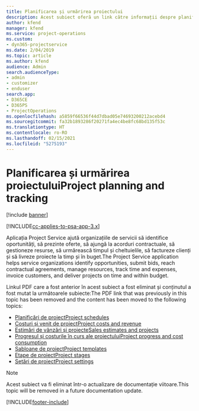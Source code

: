 ```yaml
---
title: Planificarea și urmărirea proiectului
description: Acest subiect oferă un link către informații despre planificare și urmărire în Project Service Automation.
author: kfend
manager: kfend
ms.service: project-operations
ms.custom:
- dyn365-projectservice
ms.date: 2/04/2019
ms.topic: article
ms.author: kfend
audience: Admin
search.audienceType:
- admin
- customizer
- enduser
search.app:
- D365CE
- D365PS
- ProjectOperations
ms.openlocfilehash: a5859f66536f44d7dbad05e74693200212acebd4
ms.sourcegitcommit: fa32b1893286f20271fa4ec4be8fc68bd135f53c
ms.translationtype: HT
ms.contentlocale: ro-RO
ms.lasthandoff: 02/15/2021
ms.locfileid: "5275193"
---
```

# <a name="project-planning-and-tracking"></a><span data-ttu-id="6fadd-103">Planificarea și urmărirea proiectului</span><span class="sxs-lookup"><span data-stu-id="6fadd-103">Project planning and tracking</span></span>

[!include [banner](../../includes/psa-now-project-operations.md)]

[!INCLUDE[cc-applies-to-psa-app-3.x](../../includes/cc-applies-to-psa-app-3x.md)]

<span data-ttu-id="6fadd-104">Aplicația Project Service ajută organizațiile de servicii să identifice oportunități, să prezinte oferte, să ajungă la acorduri contractuale, să gestioneze resurse, să urmărească timpul și cheltuielile, să factureze clienți și să livreze proiecte la timp și în buget.</span><span class="sxs-lookup"><span data-stu-id="6fadd-104">The Project Service application helps service organizations identify opportunities, submit bids, reach contractual agreements, manage resources, track time and expenses, invoice customers, and deliver projects on time and within budget.</span></span> 

<span data-ttu-id="6fadd-105">Linkul PDF care a fost anterior în acest subiect a fost eliminat și conținutul a fost mutat la următoarele subiecte:</span><span class="sxs-lookup"><span data-stu-id="6fadd-105">The PDF link that was previously in this topic has been removed and the content has been moved to the following topics:</span></span>

- [<span data-ttu-id="6fadd-106">Planificări de proiect</span><span class="sxs-lookup"><span data-stu-id="6fadd-106">Project schedules</span></span>](../project-creating.md)
- [<span data-ttu-id="6fadd-107">Costuri și venit de proiect</span><span class="sxs-lookup"><span data-stu-id="6fadd-107">Project costs and revenue</span></span>](../project-estimating.md)
- [<span data-ttu-id="6fadd-108">Estimări de vânzări și proiecte</span><span class="sxs-lookup"><span data-stu-id="6fadd-108">Sales estimates and projects</span></span>](../project-leveraging.md)
- [<span data-ttu-id="6fadd-109">Progresul și costurile în curs ale proiectului</span><span class="sxs-lookup"><span data-stu-id="6fadd-109">Project progress and cost consumption</span></span>](../project-tracking.md)
- [<span data-ttu-id="6fadd-110">Șabloane de proiect</span><span class="sxs-lookup"><span data-stu-id="6fadd-110">Project templates</span></span>](../project-templates.md)
- [<span data-ttu-id="6fadd-111">Etape de proiect</span><span class="sxs-lookup"><span data-stu-id="6fadd-111">Project stages</span></span>](../project-stages.md)
- [<span data-ttu-id="6fadd-112">Setări de proiect</span><span class="sxs-lookup"><span data-stu-id="6fadd-112">Project settings</span></span>](../project-settings.md)

> [!NOTE]
> <span data-ttu-id="6fadd-113">Acest subiect va fi eliminat într-o actualizare de documentație viitoare.</span><span class="sxs-lookup"><span data-stu-id="6fadd-113">This topic will be removed in a future documentation update.</span></span> 


[!INCLUDE[footer-include](../../includes/footer-banner.md)]